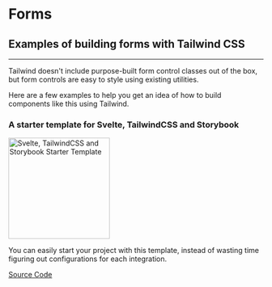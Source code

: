 # Forms

## Examples of building forms with Tailwind CSS

---

Tailwind doesn't include purpose-built form control classes out of the box, but
form controls are easy to style using existing utilities.

Here are a few examples to help you get an idea of how to build components like
this using Tailwind.

### A starter template for Svelte, TailwindCSS and Storybook

<img src="https://raw.githubusercontent.com/jerriclynsjohn/svelte-storybook-tailwind/master/starter-template.jpg" alt="Svelte, TailwindCSS and Storybook Starter Template" height="200">

You can easily start your project with this template, instead of wasting time
figuring out configurations for each integration.

[Source Code](https://github.com/jerriclynsjohn/svelte-storybook-tailwind)
